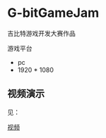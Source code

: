 # G-bitGameJam
吉比特游戏开发大赛作品

游戏平台
- pc
- 1920 * 1080

## 视频演示
见：

[视频](https://github.com/LarryzhouLU/G-bitGameJam/blob/main/%E5%8F%8D%E5%B0%84%E7%8B%90.mp4)
